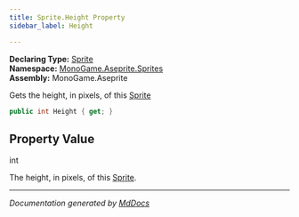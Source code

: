 ```yaml
---
title: Sprite.Height Property
sidebar_label: Height

---
```


**Declaring Type:** [Sprite](../)  
**Namespace:** [MonoGame.Aseprite.Sprites](../../)  
**Assembly:** MonoGame.Aseprite

Gets the height, in pixels, of this [Sprite](../)

```csharp
public int Height { get; }
```

## Property Value

int

The height, in pixels, of this [Sprite](../).

___

*Documentation generated by [MdDocs](https://github.com/ap0llo/mddocs)*
